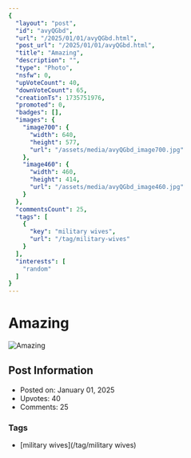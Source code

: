 ```yaml
---
{
  "layout": "post",
  "id": "avyQGbd",
  "url": "/2025/01/01/avyQGbd.html",
  "post_url": "/2025/01/01/avyQGbd.html",
  "title": "Amazing",
  "description": "",
  "type": "Photo",
  "nsfw": 0,
  "upVoteCount": 40,
  "downVoteCount": 65,
  "creationTs": 1735751976,
  "promoted": 0,
  "badges": [],
  "images": {
    "image700": {
      "width": 640,
      "height": 577,
      "url": "/assets/media/avyQGbd_image700.jpg"
    },
    "image460": {
      "width": 460,
      "height": 414,
      "url": "/assets/media/avyQGbd_image460.jpg"
    }
  },
  "commentsCount": 25,
  "tags": [
    {
      "key": "military wives",
      "url": "/tag/military-wives"
    }
  ],
  "interests": [
    "random"
  ]
}
---
```


# Amazing

![Amazing](/assets/media/avyQGbd_image700.jpg)

## Post Information

- Posted on: January 01, 2025
- Upvotes: 40
- Comments: 25

### Tags

- [military wives](/tag/military wives)
